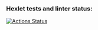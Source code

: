 ### Hexlet tests and linter status:
[![Actions Status](https://github.com/MUCT0P/frontend-bootcamp-project-46/workflows/hexlet-check/badge.svg)](https://github.com/MUCT0P/frontend-bootcamp-project-46/actions)